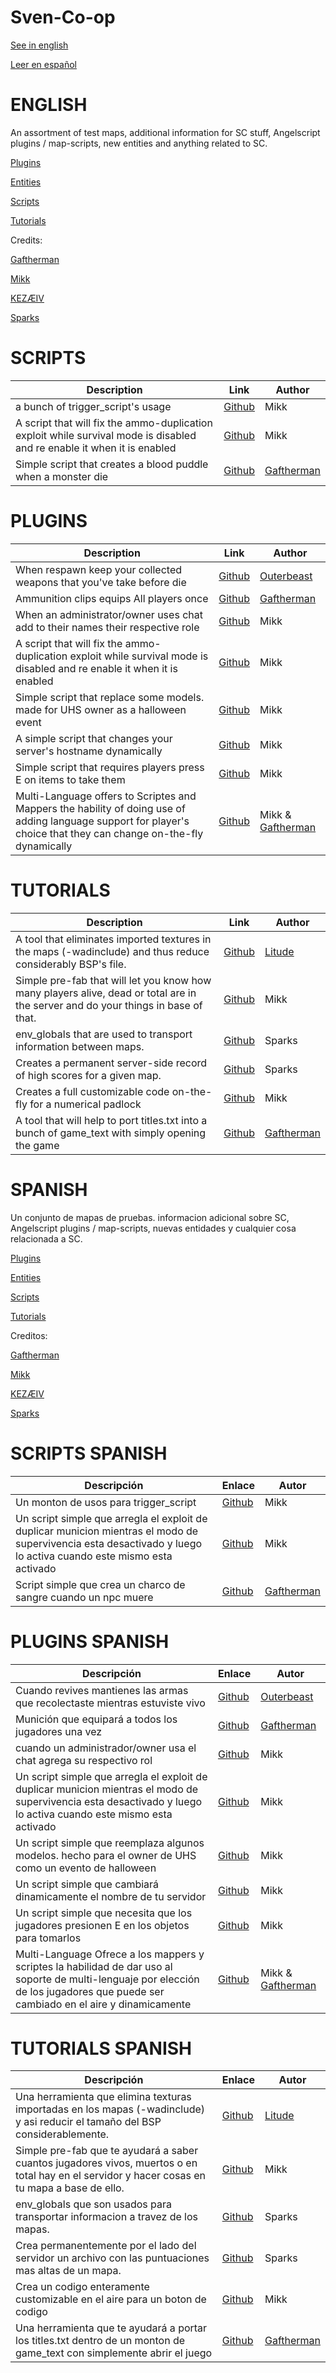 # Sven-Co-op

[See in english](#english)

[Leer en español](#spanish)

# ENGLISH

An assortment of test maps, additional information for SC stuff, Angelscript plugins / map-scripts, new entities and anything related to SC.

[Plugins](#plugins)

[Entities](#Entities)

[Scripts](#Scripts)

[Tutorials](#Tutorials)

Credits:

[Gaftherman](https://github.com/Gaftherman)

[Mikk](https://github.com/Mikk155)

[KEZÆIV]()

[Sparks]()

# SCRIPTS

Description | Link | Author
------------|------|-------
a bunch of trigger_script's usage | [Github](https://github.com/Mikk155/Sven-Co-op/blob/main/scripts/maps/mikk/callbacks.md) | Mikk
A script that will fix the ammo-duplication exploit while survival mode is disabled and re enable it when it is enabled | [Github](https://github.com/Mikk155/Sven-Co-op/blob/main/scripts/maps/mikk/DupeFix.md) | Mikk
Simple script that creates a blood puddle when a monster die | [Github](https://github.com/Mikk155/Sven-Co-op/blob/main/scripts/maps/mikk/bloodpuddle.md) | [Gaftherman](https://github.com/Gaftherman)

# PLUGINS

Description | Link | Author
------------|------|-------
When respawn keep your collected weapons that you've take before die | [Github](https://github.com/Mikk155/Sven-Co-op/blob/main/scripts/plugins/KeepWeaponsPlugin.md) | [Outerbeast](https://github.com/Outerbeast)
Ammunition clips equips All players once | [Github](https://github.com/Mikk155/Sven-Co-op/blob/main/scripts/plugins/Gaftherman/ammo_individual.md) | [Gaftherman](https://github.com/Gaftherman)
When an administrator/owner uses chat add to their names their respective role | [Github](https://github.com/Mikk155/Sven-Co-op/blob/main/scripts/plugins/mikk/AdministratorSays.md) | Mikk
A script that will fix the ammo-duplication exploit while survival mode is disabled and re enable it when it is enabled | [Github](https://github.com/Mikk155/Sven-Co-op/blob/main/scripts/plugins/mikk/DupeFix.md) | Mikk
Simple script that replace some models. made for UHS owner as a halloween event | [Github](https://github.com/Mikk155/Sven-Co-op/blob/main/scripts/plugins/mikk/Halloween.as) | Mikk
A simple script that changes your server's hostname dynamically | [Github](https://github.com/Mikk155/Sven-Co-op/blob/main/scripts/plugins/mikk/RenameServer.md) | Mikk
Simple script that requires players press E on items to take them | [Github](https://github.com/Mikk155/Sven-Co-op/blob/main/scripts/plugins/mikk/UseOnlyitems.md) | Mikk
Multi-Language offers to Scriptes and Mappers the hability of doing use of adding language support for player's choice that they can change on-the-fly dynamically | [Github](https://github.com/Mikk155/Sven-Co-op/blob/main/scripts/plugins/mikk/multi_language.md) | Mikk & [Gaftherman](https://github.com/Gaftherman)

# TUTORIALS

Description | Link | Author
------------|------|-------
A tool that eliminates imported textures in the maps (-wadinclude) and thus reduce considerably BSP's file. | [Github](https://github.com/Mikk155/Sven-Co-op/blob/main/texts/un%20embed%20BSP%20Textures.md) | [Litude](https://github.com/Litude/BSPTexRM)
Simple pre-fab that will let you know how many players alive, dead or total are in the server and do your things in base of that. | [Github](https://github.com/Mikk155/Sven-Co-op/blob/main/texts/get%20number%20of%20players.md) | Mikk
env_globals that are used to transport information between maps. | [Github](https://github.com/Mikk155/Sven-Co-op/blob/main/texts/env_global.md) | Sparks
Creates a permanent server-side record of high scores for a given map. | [Github](https://github.com/Mikk155/Sven-Co-op/blob/main/texts/Store%20Score.md) | Sparks
Creates a full customizable code on-the-fly for a numerical padlock | [Github](https://github.com/Mikk155/Sven-Co-op/blob/main/texts/Numerical%20Padlock.md) | Mikk
A tool that will help to port titles.txt into a bunch of game_text with simply opening the game | [Github](https://github.com/Mikk155/Sven-Co-op/blob/main/scripts/maps/gaftherman/ReadTitles.md) | [Gaftherman](https://github.com/Gaftherman)

# SPANISH

Un conjunto de mapas de pruebas. informacion adicional sobre SC, Angelscript plugins / map-scripts, nuevas entidades y cualquier cosa relacionada a SC.

[Plugins](#plugins-spanish)

[Entities](#Entities-spanish)

[Scripts](#Scripts-spanish)

[Tutorials](#Tutorials-spanish)

Creditos:

[Gaftherman](https://github.com/Gaftherman)

[Mikk](https://github.com/Mikk155)

[KEZÆIV]()

[Sparks]()

# SCRIPTS SPANISH

Descripción | Enlace | Autor
------------|--------|------
Un monton de usos para trigger_script | [Github](https://github.com/Mikk155/Sven-Co-op/blob/main/scripts/maps/mikk/callbacks.md) | Mikk
Un script simple que arregla el exploit de duplicar municion mientras el modo de supervivencia esta desactivado y luego lo activa cuando este mismo esta activado | [Github](https://github.com/Mikk155/Sven-Co-op/blob/main/scripts/maps/mikk/DupeFix.md) | Mikk
Script simple que crea un charco de sangre cuando un npc muere | [Github](https://github.com/Mikk155/Sven-Co-op/blob/main/scripts/maps/mikk/bloodpuddle.md) | [Gaftherman](https://github.com/Gaftherman)

# PLUGINS SPANISH
Descripción | Enlace | Autor
------------|--------|------
Cuando revives mantienes las armas que recolectaste mientras estuviste vivo | [Github](https://github.com/Mikk155/Sven-Co-op/blob/main/scripts/plugins/KeepWeaponsPlugin.md) | [Outerbeast](https://github.com/Outerbeast)
Munición que equipará a todos los jugadores una vez | [Github](https://github.com/Mikk155/Sven-Co-op/blob/main/scripts/plugins/Gaftherman/ammo_individual.md) | [Gaftherman](https://github.com/Gaftherman)
cuando un administrador/owner usa el chat agrega su respectivo rol | [Github](https://github.com/Mikk155/Sven-Co-op/blob/main/scripts/plugins/mikk/AdministratorSays.md) | Mikk
Un script simple que arregla el exploit de duplicar municion mientras el modo de supervivencia esta desactivado y luego lo activa cuando este mismo esta activado | [Github](https://github.com/Mikk155/Sven-Co-op/blob/main/scripts/plugins/mikk/DupeFix.md) | Mikk
Un script simple que reemplaza algunos modelos. hecho para el owner de UHS como un evento de halloween | [Github](https://github.com/Mikk155/Sven-Co-op/blob/main/scripts/plugins/mikk/Halloween.as) | Mikk
Un script simple que cambiará dinamicamente el nombre de tu servidor | [Github](https://github.com/Mikk155/Sven-Co-op/blob/main/scripts/plugins/mikk/RenameServer.md) | Mikk
Un script simple que necesita que los jugadores presionen E en los objetos para tomarlos | [Github](https://github.com/Mikk155/Sven-Co-op/blob/main/scripts/plugins/mikk/UseOnlyitems.md) | Mikk
Multi-Language Ofrece a los mappers y scriptes la habilidad de dar uso al soporte de multi-lenguaje por elección de los jugadores que puede ser cambiado en el aire y dinamicamente | [Github](https://github.com/Mikk155/Sven-Co-op/blob/main/scripts/plugins/mikk/multi_language.md) | Mikk & [Gaftherman](https://github.com/Gaftherman)

# TUTORIALS SPANISH
Descripción | Enlace | Autor
------------|--------|------
Una herramienta que elimina texturas importadas en los mapas (-wadinclude) y asi reducir el tamaño del BSP considerablemente. | [Github](https://github.com/Mikk155/Sven-Co-op/blob/main/texts/un%20embed%20BSP%20Textures.md) | [Litude](https://github.com/Litude/BSPTexRM)
Simple pre-fab que te ayudará a saber cuantos jugadores vivos, muertos o en total hay en el servidor y hacer cosas en tu mapa a base de ello. | [Github](https://github.com/Mikk155/Sven-Co-op/blob/main/texts/get%20number%20of%20players.md) | Mikk
env_globals que son usados para transportar informacion a travez de los mapas. | [Github](https://github.com/Mikk155/Sven-Co-op/blob/main/texts/env_global.md) | Sparks
Crea permanentemente por el lado del servidor un archivo con las puntuaciones mas altas de un mapa. | [Github](https://github.com/Mikk155/Sven-Co-op/blob/main/texts/Store%20Score.md) | Sparks
Crea un codigo enteramente customizable en el aire para un boton de codigo | [Github](https://github.com/Mikk155/Sven-Co-op/blob/main/texts/Numerical%20Padlock.md) | Mikk
Una herramienta que te ayudará a portar los titles.txt dentro de un monton de game_text con simplemente abrir el juego | [Github](https://github.com/Mikk155/Sven-Co-op/blob/main/scripts/maps/gaftherman/ReadTitles.md) | [Gaftherman](https://github.com/Gaftherman)
